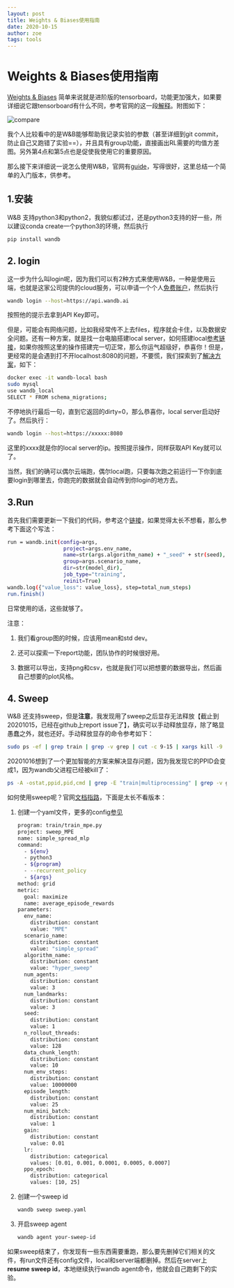 ```yaml
---
layout: post
title: Weights & Biases使用指南
date: 2020-10-15
author: zoe
tags: tools
---
```


# Weights & Biases使用指南

[Weights & Biases](https://www.wandb.com/) 简单来说就是进阶版的tensorboard，功能更加强大，如果要详细说它跟tensorboard有什么不同，参考官网的这一段[解释](https://docs.wandb.com/library/technical-faq)。附图如下：

![compare](https://github.com/zoeyuchao/zoeyuchao.github.io/tree/master/img/compare.png)

我个人比较看中的是W&B能够帮助我记录实验的参数（甚至详细到git commit，防止自己又跑错了实验==），并且具有group功能，直接画出RL需要的均值方差图。另外第4点和第5点也是促使我使用它的重要原因。

那么接下来详细说一说怎么使用W&B，官网有[guide](https://docs.wandb.com/)，写得很好，这里总结一个简单的入门版本，供参考。

## 1.安装

W&B 支持python3和python2，我貌似都试过，还是python3支持的好一些，所以建议conda create一个python3的环境，然后执行

```Bash
pip install wandb
```

## 2. login

这一步为什么叫login呢，因为我们可以有2种方式来使用W&B，一种是使用云端，也就是这家公司提供的cloud服务，可以申请一个个人[免费账户](https://wandb.ai/login?signup=true)，然后执行

```Bash
wandb login --host=https://api.wandb.ai
```

按照他的提示去拿到API Key即可。

但是，可能会有网络问题，比如我经常传不上去files，程序就会卡住，以及数据安全问题。还有一种方案，就是找一台电脑搭建local server，如何搭建local[参考链接](https://docs.wandb.com/self-hosted/local)，如果你按照这里的操作搭建完一切正常，那么你运气超级好，恭喜你！但是，更经常的是会遇到打不开localhost:8080的问题，不要慌，我们探索到了[解决方案](https://github.com/wandb/client/issues/1054)，如下：

```Bash
docker exec -it wandb-local bash
sudo mysql
use wandb_local
SELECT * FROM schema_migrations;
```
不停地执行最后一句，直到它返回的dirty=0，那么恭喜你，local server启动好了。然后执行：

```Bash
wandb login --host=https://xxxxx:8080
```

这里的xxxx就是你的local server的ip。按照提示操作，同样获取API Key就可以了。

当然，我们的确可以偶尔云端跑，偶尔local跑，只要每次跑之前运行一下你到底要login到哪里去，你跑完的数据就会自动传到你login的地方去。

## 3.Run

首先我们需要更新一下我们的代码，参考这个[链接](https://docs.wandb.com/library/init)，如果觉得太长不想看，那么参考下面这个写法：

```Bash
run = wandb.init(config=args, 
                  project=args.env_name,
                  name=str(args.algorithm_name) + "_seed" + str(seed),
                  group=args.scenario_name,
                  dir=str(model_dir),
                  job_type="training",
                  reinit=True)
wandb.log({"value_loss": value_loss}, step=total_num_steps)
run.finish()
```

日常使用的话，这些就够了。

注意：

1. 我们看group图的时候，应该用mean和std dev。

2. 还可以探索一下report功能，团队协作的时候很好用。
3. 数据可以导出，支持png和csv，也就是我们可以把想要的数据导出，然后画自己想要的plot风格。

## 4. Sweep

W&B 还支持sweep，但是**注意**，我发现用了sweep之后显存无法释放【截止到20201015，已经在github上report issue了】，确实可以手动释放显存，除了略显愚蠢之外，就也还好。手动释放显存的命令参考如下：

```Bash
sudo ps -ef | grep train | grep -v grep | cut -c 9-15 | xargs kill -9
```

20201016想到了一个更加智能的方案来解决显存问题，因为我发现它的PPID会变成1，因为wandb父进程已经被kill了：

```Bash
ps -A -ostat,ppid,pid,cmd | grep -E "train|multiprocessing" | grep -v grep | awk '$2==1 {print $3}' | xargs kill -9
```

如何使用sweep呢？官网[文档指路](https://docs.wandb.com/sweeps)，下面是太长不看版本：

1. 创建一个yaml文件，更多的config[参见](https://docs.wandb.com/sweeps/configuration)

   ```Bash
   program: train/train_mpe.py
   project: sweep_MPE
   name: simple_spread_mlp
   command:
     - ${env}
     - python3
     - ${program}
     - --recurrent_policy
     - ${args}
   method: grid
   metric:
     goal: maximize
     name: average_episode_rewards
   parameters:
     env_name:
       distribution: constant
       value: "MPE"
     scenario_name:
       distribution: constant
       value: "simple_spread"
     algorithm_name:
       distribution: constant
       value: "hyper_sweep"
     num_agents:
       distribution: constant
       value: 3
     num_landmarks:
       distribution: constant
       value: 3
     seed:
       distribution: constant
       value: 1
     n_rollout_threads:
       distribution: constant
       value: 128
     data_chunk_length:
       distribution: constant
       value: 10
     num_env_steps:
       distribution: constant
       value: 10000000
     episode_length:
       distribution: constant
       value: 25
     num_mini_batch:
       distribution: constant
       value: 1 
     gain:
       distribution: constant
       value: 0.01
     lr:
       distribution: categorical
       values: [0.01, 0.001, 0.0001, 0.0005, 0.0007]
     ppo_epoch:
       distribution: categorical
       values: [10, 25]
   ```

2. 创建一个sweep id

   ```Bash
   wandb sweep sweep.yaml
   ```

3. 开启sweep agent

    ```Bash
    wandb agent your-sweep-id
    ```

如果sweep结束了，你发现有一些东西需要重跑，那么要先删掉它们相关的文件，有run文件还有config文件，local和server端都删掉。然后在server上**resume sweep id**，本地继续执行wandb agent命令，他就会自己跑剩下的实验。